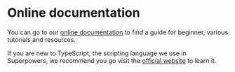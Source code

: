 # Online documentation

You can go to our [online documentation](http://docs.sparklinlabs.com) to find a guide for beginner, various tutorials and resources.

If you are new to TypeScript, the scripting language we use in Superpowers, we recommend you go visit the [official website](http://www.typescriptlang.org) to learn it.
